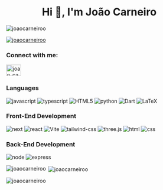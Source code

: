 <h1 align="center">Hi 👋, I'm João Carneiro</h1>
<p align="left"> <img src="https://komarev.com/ghpvc/?username=joaocarneiroo&label=Profile%20views&color=0e75b6&style=flat" alt="joaocarneiroo" /> </p>

<p align="left"> <a href="https://github.com/ryo-ma/github-profile-trophy"><img src="https://github-profile-trophy.vercel.app/?username=joaocarneiroo" alt="joaocarneiroo" /></a> </p>

<h3 align="left">Connect with me:</h3>
<p align="left">
<a href="https://instagram.com/joao_carneir0" target="blank"><img align="center" src="https://raw.githubusercontent.com/rahuldkjain/github-profile-readme-generator/master/src/images/icons/Social/instagram.svg" alt="joao_carneir0" height="30" width="40" /></a>
</p>

### Languages

![javascript](https://img.shields.io/badge/JavaScript-323330?style=for-the-badge&logo=javascript&logoColor=F7DF1E)
![typescript](https://img.shields.io/badge/TypeScript-3178C6?style=for-the-badge&logo=typescript&logoColor=white)
![HTML5](https://img.shields.io/badge/html5-%23E34F26.svg?style=for-the-badge&logo=html5&logoColor=white)
![python](https://img.shields.io/badge/Python-3776AB?style=for-the-badge&logo=python&logoColor=white)
![Dart](https://img.shields.io/badge/dart-%230175C2.svg?style=for-the-badge&logo=dart&logoColor=white)
![LaTeX](https://img.shields.io/badge/latex-%23008080.svg?style=for-the-badge&logo=latex&logoColor=white)

### Front-End Development

![next](https://img.shields.io/badge/Next-000000?style=for-the-badge&logo=nextdotjs&logoColor=FFFFFF)
![react](https://img.shields.io/badge/React-20232A?style=for-the-badge&logo=react&logoColor=61DAFB)
![Vite](https://img.shields.io/badge/vite-%23646CFF.svg?style=for-the-badge&logo=vite&logoColor=white)
![tailwind-css](https://img.shields.io/badge/tailwind_css-06B6D4?style=for-the-badge&logo=tailwind-css&logoColor=white)
![three.js](https://img.shields.io/badge/Three.js-000000?style=for-the-badge&logo=three.js&logoColor=white)
![html](https://img.shields.io/badge/HTML5-E34F26?style=for-the-badge&logo=html5&logoColor=white)
![css](https://img.shields.io/badge/CSS3-1572B6?style=for-the-badge&logo=css3&logoColor=white)

### Back-End Development

![node](https://img.shields.io/badge/Node-5FA04E?style=for-the-badge&logo=node.js&logoColor=FFFFFF)
![express](https://img.shields.io/badge/Express-000000?style=for-the-badge&logo=express&logoColor=FFFFFF)

<p><img align="left" src="https://github-readme-stats.vercel.app/api/top-langs?username=joaocarneiroo&show_icons=true&locale=en&layout=compact" alt="joaocarneiroo" /></p>

<p>&nbsp;<img align="center" src="https://github-readme-stats.vercel.app/api?username=joaocarneiroo&show_icons=true&locale=en" alt="joaocarneiroo" /></p>

<p><img align="center" src="https://github-readme-streak-stats.herokuapp.com/?user=joaocarneiroo&" alt="joaocarneiroo" /></p>
